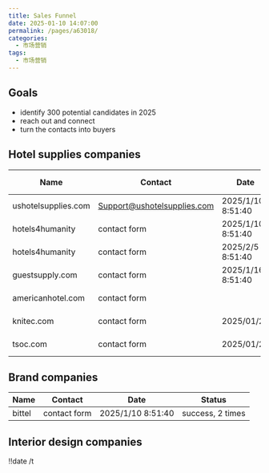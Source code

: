 ```yaml
---
title: Sales Funnel
date: 2025-01-10 14:07:00
permalink: /pages/a63018/
categories: 
  - 市场营销
tags: 
  - 市场营销
---
```


## Goals

- identify 300 potential candidates in 2025
- reach out and connect
- turn the contacts into buyers

## Hotel supplies companies

| Name                | Contact                     | Date              | Status             | Alarm Clock          |
| ------------------- | --------------------------- | ----------------- | ------------------ | -------------------- |
| ushotelsupplies.com | Support@ushotelsupplies.com | 2025/1/10 8:51:40 | Success            | Category Unavailable |
| hotels4humanity     | contact form                | 2025/1/10 8:51:40 | CAPTCHA Failed     | Platform as seller   |
| hotels4humanity     | contact form                | 2025/2/5 8:51:40  | CAPTCHA Success    | Platform as seller   |
| guestsupply.com     | contact form                | 2025/1/16 8:51:40 |                    |
| americanhotel.com   | contact form                |                   | worth to register? |
| knitec.com          | contact form                | 2025/01/22        | worth to register? |
| tsoc.com            | contact form                | 2025/01/22        | worth to register? |

## Brand companies

| Name   | Contact      | Date              | Status           |
| ------ | ------------ | ----------------- | ---------------- |
| bittel | contact form | 2025/1/10 8:51:40 | success, 2 times |

## Interior design companies

!!date /t
